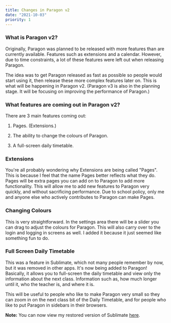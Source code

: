 ```yaml
---
title: Changes in Paragon v2
date: "2021-10-03"
priority: 1
---
```

### What is Paragon v2?
Originally, Paragon was planned to be released with more features than are currently available. Features such as extensions and a calendar. However, due to time constraints, a lot of these features were left out when releasing Paragon.

The idea was to get Paragon released as fast as possible so people would start using it, then release these more complex features later on. This is what will be happening in Paragon v2. (Paragon v3 is also in the planning stage. It will be focusing on improving the performance of Paragon.)

### What features are coming out in Paragon v2?
There are 3 main features coming out:

1. Pages. (Extensions.)

2. The ability to change the colours of Paragon.

3. A full-screen daily timetable.

### Extensions
You're all probably wondering why Extensions are being called "Pages".  This is because I feel that the name Pages better reflects what they do. Pages will be extra pages you can add on to Paragon to add more functionality. This will allow me to add new features to Paragon very quickly, and without sacrificing performance. Due to school policy, only me and anyone else who actively contributes to Paragon can make Pages.

### Changing Colours
This is very straightforward. In the settings area there will be a slider you can drag to adjust the colours for Paragon. This will also carry over to the login and logging in screens as well. I added it because it just seemed like something fun to do.

### Full Screen Daily Timetable
This was a feature in Sublimate, which not many people remember by now, but it was removed in other apps. It's now being added to Paragon!
Basically, it allows you to full-screen the daily timetable and view only the information about the next class. Information such as, how much longer until it, who the teacher is, and where it is.

This will be useful to people who like to make Paragon very small so they can zoom in on the next class bit of the Daily Timetable, and for people who like to put Paragon in sidebars in their browsers.

**Note:** You can now view my restored version of Sublimate [here](https://sublimate.herokuapp.com).